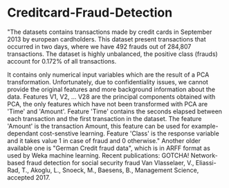 # Creditcard-Fraud-Detection


"The datasets contains transactions made by credit cards in September 2013 by european cardholders. This dataset present transactions that occurred in two days, where we have 492 frauds out of 284,807 transactions. The dataset is highly unbalanced, the positive class (frauds) account for 0.172% of all transactions.






It contains only numerical input variables which are the result of a PCA transformation. Unfortunately, due to confidentiality issues, we cannot provide the original features and more background information about the data. Features V1, V2, ... V28 are the principal components obtained with PCA, the only features which have not been transformed with PCA are 'Time' and 'Amount'. Feature 'Time' contains the seconds elapsed between each transaction and the first transaction in the dataset. The feature 'Amount' is the transaction Amount, this feature can be used for example-dependant cost-senstive learning. Feature 'Class' is the response variable and it takes value 1 in case of fraud and 0 otherwise."
Another older available one is "German Credit fraud data", which is in ARFF format as used by Weka machine learning.
Recent publications:
GOTCHA! Network-based fraud detection for social security fraud Van Vlasselaer, V., Eliassi-Rad, T., Akoglu, L., Snoeck, M., Baesens, B., Management Science, accepted 2017.
